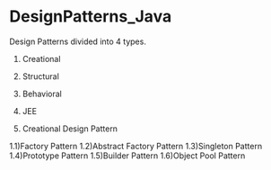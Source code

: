 # DesignPatterns_Java

Design Patterns divided into 4 types.
1) Creational 
2) Structural 
3) Behavioral
4) JEE

01) Creational Design Pattern

1.1)Factory Pattern 
1.2)Abstract Factory Pattern
1.3)Singleton Pattern
1.4)Prototype Pattern
1.5)Builder Pattern
1.6)Object Pool Pattern
